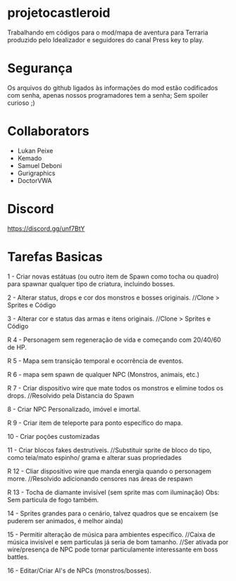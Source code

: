 # projetocastleroid
Trabalhando em códigos para o mod/mapa de aventura para Terraria produzido pelo Idealizador e seguidores do canal Press key to play.

# Segurança
Os arquivos do github ligados às informações do mod estão codificados com senha, apenas nossos programadores tem a senha; Sem spoiler curioso ;)

# Collaborators
- Lukan Peixe
- Kemado
- Samuel Deboni
- Gurigraphics
- DoctorVWA

# Discord
https://discord.gg/unf7BtY

# Tarefas Basicas
1 - Criar novas estátuas (ou outro item de Spawn como tocha ou quadro) para spawnar qualquer tipo de criatura, incluindo bosses.


2 - Alterar status, drops e cor dos monstros e bosses originais.
//Clone > Sprites e Código

3 - Alterar cor e status das armas e itens originais.
//Clone > Sprites e Código

R 4 - Personagem sem regeneração de vida e começando com 20/40/60 de HP.


R 5 - Mapa sem transição temporal e ocorrência de eventos.


R 6 - mapa sem spawn de qualquer NPC (Monstros, animais, etc.)


R 7 - Criar dispositivo wire que mate todos os monstros e elimine todos os drops.
//Resolvido pela Distancia do Spawn

8 - Criar NPC Personalizado, imóvel e imortal.


R 9 - Criar item de teleporte para ponto específico do mapa.


10 - Criar poções customizadas


11 - Criar blocos fakes destrutíveis.
//Substituir sprite de bloco do tipo, como teia/mato espinho/ grama e alterar suas propriedades


R 12 - Cliar dispositivo wire que manda energia quando o personagem morre.
//Resolvido adicionando censores nas áreas de respawn


R 13 - Tocha de diamante invisível (sem sprite mas com iluminação)
Obs: Sem particula de fogo também.

14 - Sprites grandes para o cenário, talvez quadros que se encaixem (se puderem ser animados, é melhor ainda)

15 - Permitir alteração de música para ambientes específico.
//Caixa de música invisível e sem particulas já seria de bom tamanho.
//Ser ativada por wire/presença de NPC pode tornar particulamente interessante em boss battles.

16 - Editar/Criar AI's de NPCs (monstros/bosses).